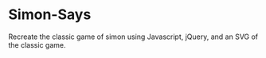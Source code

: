 # Simon-Says
Recreate the classic game of simon using Javascript, jQuery, and an SVG of the classic game.
